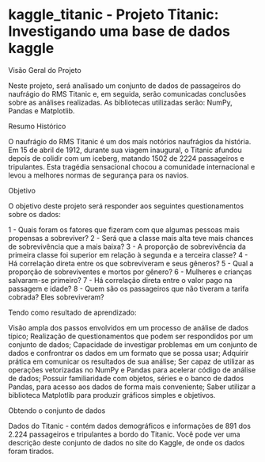 # kaggle_titanic - Projeto Titanic: Investigando uma base de dados kaggle

Visão Geral do Projeto

Neste projeto, será analisado um conjunto de dados de passageiros do naufrágio do RMS Titanic e, em seguida, serão comunicadas conclusões sobre as análises realizadas. As bibliotecas utilizadas serão: NumPy, Pandas e Matplotlib.

Resumo Histórico

O naufrágio do RMS Titanic é um dos mais notórios naufrágios da história. Em 15 de abril de 1912, durante sua viagem inaugural, o Titanic afundou depois de colidir com um iceberg, matando 1502 de 2224 passageiros e tripulantes. Esta tragédia sensacional chocou a comunidade internacional e levou a melhores normas de segurança para os navios.

Objetivo

O objetivo deste projeto será responder aos seguintes questionamentos sobre os dados:

1 - Quais foram os fatores que fizeram com que algumas pessoas mais propensas a sobreviver?
2 - Será que a classe mais alta teve mais chances de sobrevivência que a mais baixa?
3 - A proporção de sobrevivência da primeira classe foi superior em relação à segunda e a terceira classe?
4 - Há correlação direta entre os que sobreviveram e seus gêneros?
5 - Qual a proporção de sobreviventes e mortos por gênero?
6 - Mulheres e crianças salvaram-se primeiro?
7 - Há correlação direta entre o valor pago na passagem e idade?
8 - Quem são os passageiros que não tiveram a tarifa cobrada? Eles sobreviveram?


Tendo como resultado de aprendizado:

Visão ampla dos passos envolvidos em um processo de análise de dados típico;
Realização de questionamentos que podem ser respondidos por um conjunto de dados;
Capacidade de investigar problemas em um conjunto de dados e confrontrar os dados em um formato que se possa usar;
Adquirir prática em comunicar os resultados de sua análise;
Ser capaz de utilizar as operações vetorizadas no NumPy e Pandas para acelerar código de análise de dados;
Possuir familiaridade com objetos, séries e o banco de dados Pandas, para acesso aos dados de forma mais conveniente;
Saber utilizar a biblioteca Matplotlib para produzir gráficos simples e objetivos.

Obtendo o conjunto de dados

Dados do Titanic - contém dados demográficos e informações de 891 dos 2.224 passageiros e tripulantes a bordo do Titanic. Você pode ver uma descrição deste conjunto de dados no site do Kaggle, de onde os dados foram tirados.
